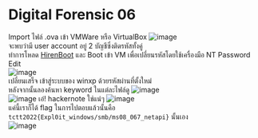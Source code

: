# Digital Forensic 06
Import ไฟล์ .ova เข้า VMWare หรือ VirtualBox
![image](https://user-images.githubusercontent.com/16158569/193491285-79f72f72-3859-4ef7-99d0-a37d48254bf2.png)  
จะพบว่ามี user account อยู่ 2 บัญชีซึ่งติดรหัสทั้งคู่  
ทำการโหลด [HirenBoot](https://www.hirensbootcd.org/download/) และ Boot เข้า VM เพื่อเปลี่ยนรหัสโดยใช้เครื่องมือ NT Password Edit   
![image](https://user-images.githubusercontent.com/16158569/193491752-b1a29580-0a40-4891-8275-09b0de26b8dd.png)  
เปลี่ยนเสร็จ เข้าสู่ระบบของ winxp ด้วยรหัสผ่านที่ตั้งใหม่  
หลังจากนั้นลองค้นหา keyword ในแต่ละไฟล์ดู
![image](https://user-images.githubusercontent.com/16158569/193492073-9b0d463b-3fb4-47c6-96b6-9a4f512c9aaa.png)  
![image](https://user-images.githubusercontent.com/16158569/193492136-0ba48653-18aa-4f64-b359-be7582c5c469.png)
เอ๋! hackernote ใช่แน่ๆ
![image](https://user-images.githubusercontent.com/16158569/193492180-796eafb2-f2a6-4df6-b871-15e13a717ec1.png)  
แค่นี้เราก็ได้ flag ในการไปตอบแล้วนั้นคือ
`tctt2022{Expl0it_windows/smb/ms08_067_netapi}`
นั้นเอง  
![image](https://media.tenor.com/MThz30WrMWQAAAAd/the-rock-chinese-the-rock.gif)
